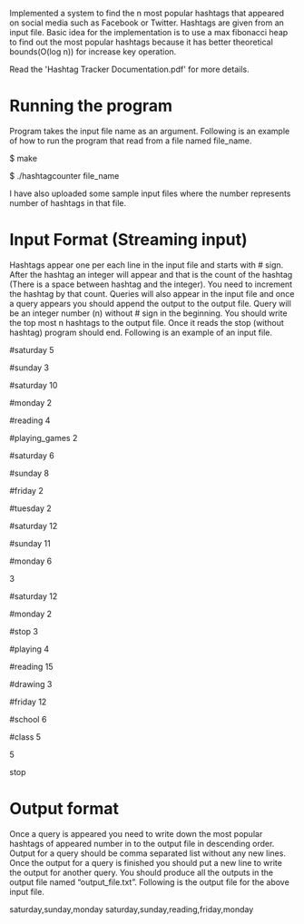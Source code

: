 Implemented a system to find the n most popular hashtags that appeared on social media such as Facebook or Twitter. Hashtags are given from an input file. 
Basic idea for the implementation is to use a max fibonacci heap to find out the most popular hashtags because it has better theoretical bounds(O(log n)) for increase key operation. 

Read the 'Hashtag Tracker Documentation.pdf' for more details.

Running the program
====================

Program takes the input file name as an argument. Following is an example of how to run the program that read from a file named file_name. 

$ make

$ ./hashtagcounter file_name

I have also uploaded some sample input files where the number represents number of hashtags in that file.

Input Format (Streaming input)
==============================

Hashtags appear one per each line in the input file and starts with # sign. After the hashtag an integer will appear and that is the count of the hashtag (There is a space between hashtag and the integer). You need to increment the hashtag by that count. Queries will also appear in the input file and once a query appears you should append the output to the output file. Query will be an integer number (n) without # sign in the beginning. You should write the top most n hashtags to the output file. Once it reads the stop (without hashtag) program should end. Following is an example of an input file. 

\#saturday 5 

\#sunday 3 

\#saturday 10 

\#monday 2 

\#reading 4 

\#playing_games 2 

\#saturday 6 

\#sunday 8 

\#friday 2 

\#tuesday 2 

\#saturday 12 

\#sunday 11 

\#monday 6 

3 

\#saturday 12 

\#monday 2 

\#stop 3 

\#playing 4 

\#reading 15 

\#drawing 3 

\#friday 12 

\#school 6 

\#class 5

5 

stop 

Output format
============= 

Once a query is appeared you need to write down the most popular hashtags of appeared number in to the output file in descending order. Output for a query should be comma separated list without any new lines. Once the output for a query is finished you should put a new line to write the output for another query. You should produce all the outputs in the output file named “output_file.txt”. 
Following is the output file for the above input file. 

saturday,sunday,monday 
saturday,sunday,reading,friday,monday
